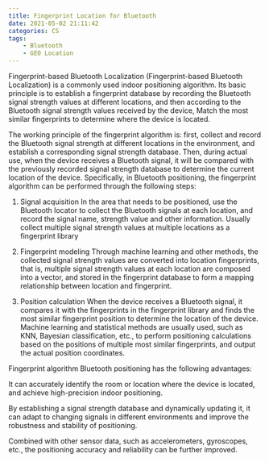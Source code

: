 ```yaml
---
title: Fingerprint Location for Bluetooth 
date: 2021-05-02 21:11:42
categories: CS
tags:
    - Bluetooth
    - GEO Location
---
```




Fingerprint-based Bluetooth Localization (Fingerprint-based Bluetooth Localization) is a commonly used indoor positioning algorithm. Its basic principle is to establish a fingerprint database by recording the Bluetooth signal strength values at different locations, and then according to the Bluetooth signal strength values received by the device, Match the most similar fingerprints to determine where the device is located.

<!-- more -->

The working principle of the fingerprint algorithm is: first, collect and record the Bluetooth signal strength at different locations in the environment, and establish a corresponding signal strength database. Then, during actual use, when the device receives a Bluetooth signal, it will be compared with the previously recorded signal strength database to determine the current location of the device.
Specifically, in Bluetooth positioning, the fingerprint algorithm can be performed through the following steps:

1. Signal acquisition
    In the area that needs to be positioned, use the Bluetooth locator to collect the Bluetooth signals at each location, and record the signal name, strength value and other information. Usually collect multiple signal strength values at multiple locations as a fingerprint library
   
2. Fingerprint modeling
Through machine learning and other methods, the collected signal strength values are converted into location fingerprints, that is, multiple signal strength values at each location are composed into a vector, and stored in the fingerprint database to form a mapping relationship between location and fingerprint.

3. Position calculation
When the device receives a Bluetooth signal, it compares it with the fingerprints in the fingerprint library and finds the most similar fingerprint position to determine the location of the device. Machine learning and statistical methods are usually used, such as KNN, Bayesian classification, etc., to perform positioning calculations based on the positions of multiple most similar fingerprints, and output the actual position coordinates.

Fingerprint algorithm Bluetooth positioning has the following advantages:

It can accurately identify the room or location where the device is located, and achieve high-precision indoor positioning.

By establishing a signal strength database and dynamically updating it, it can adapt to changing signals in different environments and improve the robustness and stability of positioning.

Combined with other sensor data, such as accelerometers, gyroscopes, etc., the positioning accuracy and reliability can be further improved.



